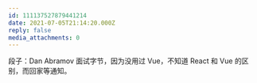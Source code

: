 ```yaml
---
id: 111137527879441214
date: 2021-07-05T21:14:20.000Z
reply: false
media_attachments: 0
---
```


段子：Dan Abramov 面试字节，因为没用过 Vue，不知道 React 和 Vue 的区别，而回家等通知。

